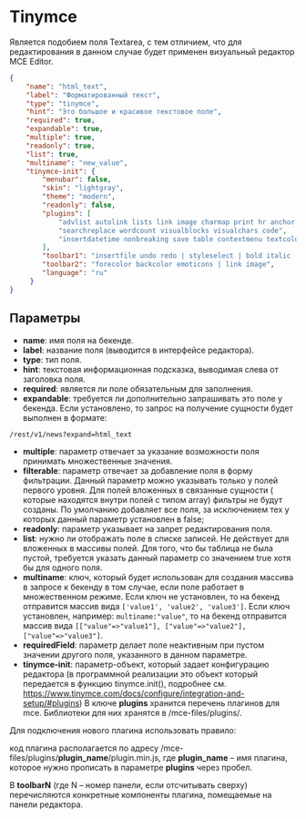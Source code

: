 # Tinymce

Является подобием поля Textarea, с тем отличием, что для редактирования в данном случае 
будет применен визуальный редактор MCE Editor.

```json
{
    "name": "html_text",
    "label": "Форматированный текст",
    "type": "tinymce",
    "hint": "Это большое и красивое текстовое поле",
    "required": true,
    "expandable": true,
    "multiple": true,
    "readonly": true,
    "list": true,
    "multiname": "new_value",
    "tinymce-init": {
        "menubar": false,
        "skin": "lightgray",
        "theme": "modern",
        "readonly": false,
        "plugins": [
            "advlist autolink lists link image charmap print hr anchor pagebreak",
            "searchreplace wordcount visualblocks visualchars code",
            "insertdatetime nonbreaking save table contextmenu textcolor"
        ],
        "toolbar1": "insertfile undo redo | styleselect | bold italic | alignleft aligncenter alignright alignjustify | bullist numlist outdent indent",
        "toolbar2": "forecolor backcolor emoticons | link image",
        "language": "ru"
     }
}
```

## Параметры

* **name**: имя поля на бекенде.
* **label**: название поля (выводится в интерфейсе редактора).
* **type**: тип поля.
* **hint**: текстовая информационная подсказка, выводимая слева от заголовка поля.
* **required**: является ли поле обязательным для заполнения.
* **expandable**: требуется ли дополнительно запрашивать это поле у бекенда. Если установлено, то запрос на получение 
сущности будет выполнен в формате:
```
/rest/v1/news?expand=html_text
```
* **multiple**: параметр отвечает за указание возможности поля принимать множественные значения.
* **filterable**: параметр отвечает за добавление поля в форму фильтрации. Данный параметр можно указывать только у полей 
первого уровня. Для полей вложенных в связанные сущности ( которые находятся внутри полей с типом array) фильтры не 
будут созданы. По умолчанию добавляет все поля, за исключением тех у которых данный параметр установлен в false;
* **readonly**: параметр указывает на запрет редактирования поля.
* **list**: нужно ли отображать поле в списке записей. Не действует для вложенных в массивы полей. Для того, что бы 
таблица не была пустой, требуется указать данный параметр со значением true хотя бы для одного поля.
* **multiname**: ключ, который будет использован для создания массива в запросе к бекенду в том случае, если поле 
работает в множественном режиме. Если ключ не установлен, то на бекенд отправится массив вида 
`['value1', 'value2', 'value3']`. Если ключ установлен, например: `multiname:"value"`, то на бекенд отправится 
массив вида `[["value"=>"value1"], ["value"=>"value2"], ["value"=>"value3"]`.
* **requiredField**: параметр делает поле неактивным при пустом значении другого поля, указанного в данном параметре.
* **tinymce-init**: параметр-объект, который задает конфигурацию редактора 
(в программной реализации это объект который передается в функцию tinymce.init(), подробнее см. https://www.tinymce.com/docs/configure/integration-and-setup/#plugins)
В ключе  **plugins** хранится перечень плагинов для mce. Библиотеки для них хранятся в /mce-files/plugins/.

Для подключения нового плагина использовать правило:

код плагина располагается по адресу /mce-files/plugins/**plugin_name**/plugin.min.js, 
где **plugin_name** – имя плагина, которое нужно прописать в параметре **plugins** через пробел.

В **toolbarN** (где N – номер панели, если отсчитывать сверху) перечисляются конкретные компоненты плагина, 
помещаемые на панели редактора. 
